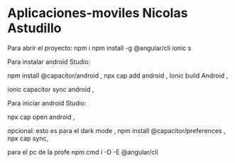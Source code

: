 # Aplicaciones-moviles Nicolas Astudillo
Para abrir el proyecto:
npm i
npm install -g @angular/cli
ionic s


Para instalar android Studio:

npm install @capacitor/android ,
npx cap add android ,
Ionic build Android ,

ionic capacitor sync android ,

Para iniciar android Studio:

npx cap open android ,


opcional:
esto es para el dark mode ,
npm install @capacitor/preferences ,
npx cap sync,


para el pc de la profe
npm.cmd i -D -E @angular/cli
